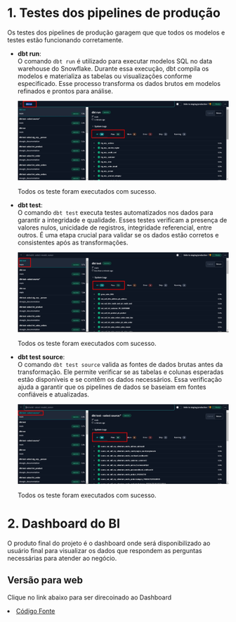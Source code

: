 # 1. Testes dos pipelines de produção

Os testes dos pipelines de produção garagem que que todos os modelos e testes estão funcionando corretamente.

- **dbt run**:  
  O comando `dbt run` é utilizado para executar modelos SQL no data warehouse do Snowflake. Durante essa execução, dbt compila os modelos e materializa as tabelas ou visualizações conforme especificado. Esse processo transforma os dados brutos em modelos refinados e prontos para análise.

  ![Teste dbt run](img/aw_dbt_run.jpg)

  Todos os teste foram executados com sucesso.

- **dbt test**:  
  O comando `dbt test` executa testes automatizados nos dados para garantir a integridade e qualidade. Esses testes verificam a presença de valores nulos, unicidade de registros, integridade referencial, entre outros. É uma etapa crucial para validar se os dados estão corretos e consistentes após as transformações.

    ![Teste dbt test](img/aw_dbt_test.jpg)

  Todos os teste foram executados com sucesso.

- **dbt test source**:  
  O comando `dbt test source` valida as fontes de dados brutas antes da transformação. Ele permite verificar se as tabelas e colunas esperadas estão disponíveis e se contêm os dados necessários. Essa verificação ajuda a garantir que os pipelines de dados se baseiam em fontes confiáveis e atualizadas.

    ![Teste dbt test source](img/aw_dbt_test_source.jpg)

  Todos os teste foram executados com sucesso.

 # 2. Dashboard do BI

 O produto final do projeto é o dashboard onde será disponibilizado ao usuário final para visualizar os dados que respondem as perguntas necessárias para atender ao negócio.

## Versão para web

Clique no link abaixo para ser direcoinado ao Dashboard

<li><a href="https://app.powerbi.com/view?r=eyJrIjoiMzA4ZTgxZTctMjkxYy00NDc4LWJhNzMtYjQ1OTFjZDhkMzMzIiwidCI6IjE0Y2JkNWE3LWVjOTQtNDZiYS1iMzE0LWNjMGZjOTcyYTE2MSIsImMiOjh9"> Código Fonte</a></li>







